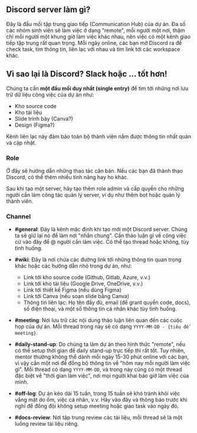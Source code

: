 ## Discord server làm gì?

Đây là đầu mối tập trung giao tiếp (Communication Hub) của dự án. Đa số các nhóm sinh viên sẽ làm việc ở dạng "remote", mỗi người một nơi, thậm chí mỗi người một khung giờ làm việc khác nhau, nên việc có một kênh giao tiếp tập trung rất quan trọng. Mỗi ngày online, các bạn mở Discord ra để check task, tìm thông tin, liên lạc với nhau và tìm link tới các workspace khác.

## Vì sao lại là Discord? Slack hoặc ... tốt hơn!

Chúng ta cần **một đầu mối duy nhất (single entry)** để tìm tới những nơi lưu trữ dữ liệu công việc của dự án như:
- Kho source code
- Kho tài liệu
- Slide trình bày (Canva?)
- Design (Figma?)

Kênh liên lạc này đảm bảo toàn bộ thành viên nắm được thông tin nhất quán và cập nhật.

### Role

Ở đây sẽ hướng dẫn những thao tác căn bản. Nếu các bạn đã thành thạo Discord, có thể thêm nhiều tính năng hay ho khác.

Sau khi tạo một server, hãy tạo thêm role admin và cấp quyền cho những người cần làm công tác quản lý server, ví dụ như thêm bot hoặc quản lý thành viên.

### Channel

- **#general**: Đây là kênh mặc định khi tạo mới một Discord server. Chúng ta sẽ giữ lại nó để làm nơi "nhắn chung". Cần thảo luận gì về công việc cứ vào đây để @ người cần làm việc. Có thể tạo thread hoặc không, tùy tình huống.
  
- **#wiki**: Đây là nơi chứa các đường link tới những thông tin quan trọng khác hoặc các hướng dẫn nhỏ trong dự án, như:
  - Link tới kho source code (Github, Gitlab, Azure, v.v.)
  - Link tới kho tài liệu (Google Drive, OneDrive, v.v.)
  - Link tới thiết kế Figma (nếu dùng Figma)
  - Link tới Canva (nếu soạn slide bằng Canva)
  - Thông tin liên lạc: Họ tên đầy đủ, email (để grant quyền code, docs), số điện thoại, và một số thông tin cá nhân khác tùy tình huống.

- **#meeting**: Nơi lưu trữ các nội dung thảo luận liên quan đến các cuộc họp của dự án. Mỗi thread trong này sẽ có dạng `YYYY-MM-DD - {tiêu đề meeting}`.

- **#daily-stand-up**: Do chúng ta làm dự án theo hình thức "remote", nếu có thể setup thời gian để daily stand-up trực tiếp thì rất tốt. Tuy nhiên, mentor thường không thể dành mỗi ngày 15-30 phút online với các bạn, vì vậy cần một nơi để đồng bộ thông tin về "hôm nay mỗi người làm việc gì". Mỗi thread có dạng `YYYY-MM-DD`, và trong này cũng có một thread đặc biệt về "thời gian làm việc", nơi mọi người khai báo giờ làm việc của mình.

- **#off-log**: Dự án kéo dài 15 tuần, trong 15 tuần sẽ khó tránh khỏi việc vắng mặt do ốm, việc cá nhân, v.v. Hãy vào đây và thông báo trước khi nghỉ để đồng đội không setup meeting hoặc giao task vào ngày đó.

- **#docs-review**: Nơi tập trung review các tài liệu, mỗi thread sẽ là một luồng review tài liệu riêng.
